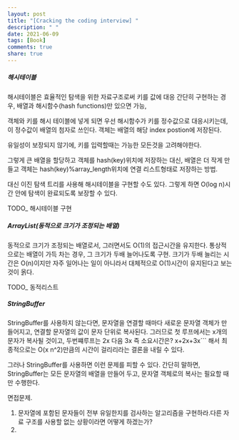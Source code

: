 ```yaml
---
layout: post
title: "[Cracking the coding interview] "
description: " "
date: 2021-06-09
tags: [Book]
comments: true
share: true
---
```


##### 해시테이블

해시테이블은 효율적인 탐색을 위한 자료구조로써 키를 값에 대응
간단히 구현하는 경우,
배열과 해시함수(hash functions)만 있으면 가능,

객체와 키를 해시 테이블에 넣게 되면 우선 해시함수가 키를 정수값으로 대응시키는데, 이 정수값이 배열의 첨자로 쓰인다. 객체는 배열의 해당 index postion에 저장된다.

유일성이 보장되지 않기에, 키를 입력할때는 가능한 모든것을 고려해야한다.

그렇게 큰 배열을 할당하고 객체를 hash(key)위치에 저장하는 대신, 배열은 더 작게 만들고 객체는 hash(key)%array_length위치에 연결 리스트형태로 저장하는 방법.

대신 이진 탐색 트리를 사용해 해시테이블을 구현할 수도 있다. 그렇게 하면 O(log n)시간 안에 탐색이 완료되도록 보장할 수 있다.

TODO_ 해시테이블 구현

##### ArrayList(동적으로 크기가 조정되는 배열)

동적으로 크기가 조정되는 배열로서, 그러면서도 O(1)의 접근시간을 유지한다. 통상적으로는 배열이 가득 차는 경우, 그 크기가 두배 늘어나도록 구현. 크기가 두배 늘리는 시간은 O(n)이지만 자주 일어나는 일이 아니라서 대체적으로 O(1)시간이 유지된다고 보는 것이 옭다.

TODO_ 동적리스트

##### StringBuffer

StringBuffer를 사용하지 않는다면, 문자열을 연결할 때마다 새로운 문자열 객체가 만들어지고, 연결할 문자열의 값이 문자 단위로 복사된다. 그러므로 첫 루프에서는 x개의 문자가 복사될 것이고, 두번쨰루프는 2x 다음 3x 즉 소요시간은?
x+2x+3x``` 해서 최종적으로는 O(x n^2)만큼의 시간이 걸리리라는 결론을 내릴 수 있다.

그러나 StringBuffer를 사용하면 이런 문제를 피할 수 있다.
간단히 말하면, StringBuffer는 모든 문자열의 배열을 만들어 두고, 문자열 객체로의 복사는 필요할 때만 수행한다.


면접문제.

1. 문자열에 포함된 문자들이 전부 유일한지를 검사하는 알고리즘을 구현하라.다른 자료 구조를 사용할 없는 상황이라면 어떻게 하겠는가?
2.
